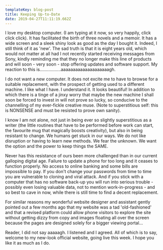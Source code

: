 ```yaml
---
templateKey: blog-post
title: Keeping Up-to-Date
date: 2019-04-27T11:11:19.662Z
---
```

I love my desktop computer.  (I am typing at it now, so very happily, click click click). It has facilitated the birth of three novels and a memoir.  It has a wide screen and a sleek shiny look as good as the day I bought it.  Indeed, I still think of it as 'new'.  The sad truth is that it is eight years old, which would not matter at all had I not recently started receiving messages from Sony, kindly reminding me that they no longer make this line of products and will soon - very soon - stop offering updates and software support.  My reaction to this is.................aaaaaaaaaaaaaaaaaaaagh.

I do not want a new computer.  It does not excite me to have to browse for a suitable replacement, with the prospect of getting used to a different machine.  I like what I have.  I understand it.  It looks beautiful!  In addition to which there is a tinge of a jinxy worry that maybe the new machine I shall soon be forced to invest in will not prove so lucky, so conducive to the channelling of my ever-fickle creative muse. (Note to superstitious self: this is NONSENSE and must be resisted to prove own sanity).

I  know I am not alone, not just in being ever so slightly superstitious as a writer (the little routines that have to be performed before work can start, the favourite mug that magically boosts creativity), but also in being resistant to change.  We humans get stuck in our ways.  We do not like disruption or having to learn new methods.  We fear the unknown.  We want the option and the power to keep things the SAME.  

Never has this resistance of ours been more challenged than in our current galloping digital age.  Failure to update a phone for too long and it ceases to function properly.  No access to online banking and some bills are impossible to pay.  If you don't change your passwords from time to time you are vulnerable to cloning and viral attack.  And if you stick with a computer that has no software back-up you will run into serious trouble - possibly even losing valuable data, not to mention work-in-progress - and so best to cave in now, while there is still time to find a decent replacement.  

For similar reasons my wonderful website designer and assistant gently pointed out a few months ago that my website was a tad 'old-fashioned' and that a revised platform could allow phone visitors to explore the site without getting dizzy from copy and images floating all over the screen because the pages are designed solely for a bigger viewing portal...

Reader, I did not say aaaaagh.  I listened and I agreed.  All of which is to say, welcome to my new-look official website, going live this week.  I hope you like it as much as I do.
